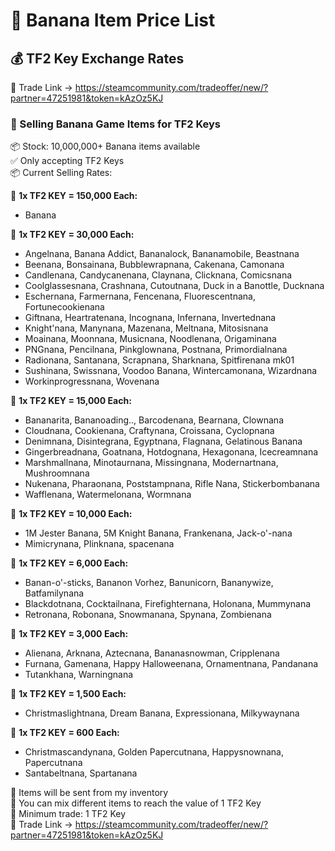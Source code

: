 # 🎯 Banana Item Price List  
## 💰 TF2 Key Exchange Rates

🔗 Trade Link → https://steamcommunity.com/tradeoffer/new/?partner=47251981&token=kAzOz5KJ

### 🎯 Selling Banana Game Items for TF2 Keys  
📦 Stock: 10,000,000+ Banana items available  
✅ Only accepting TF2 Keys  
📦 Current Selling Rates:

🔸 **1x TF2 KEY = 150,000 Each:**  
- Banana

🔸 **1x TF2 KEY = 30,000 Each:**  
- Angelnana, Banana Addict, Bananalock, Bananamobile, Beastnana  
- Beenana, Bonsainana, Bubblewrapnana, Cakenana, Camonana  
- Candlenana, Candycanenana, Claynana, Clicknana, Comicsnana  
- Coolglassesnana, Crashnana, Cutoutnana, Duck in a Banottle, Ducknana  
- Eschernana, Farmernana, Fencenana, Fluorescentnana, Fortunecookienana  
- Giftnana, Heartratenana, Incognana, Infernana, Invertednana  
- Knight'nana, Manynana, Mazenana, Meltnana, Mitosisnana  
- Moainana, Moonnana, Musicnana, Noodlenana, Origaminana  
- PNGnana, Pencilnana, Pinkglownana, Postnana, Primordialnana  
- Radionana, Santanana, Scrapnana, Sharknana, Spitfirenana mk01  
- Sushinana, Swissnana, Voodoo Banana, Wintercamonana, Wizardnana  
- Workinprogressnana, Wovenana

🔸 **1x TF2 KEY = 15,000 Each:**  
- Bananarita, Bananoading.., Barcodenana, Bearnana, Clownana  
- Cloudnana, Cookienana, Craftynana, Croissana, Cyclopnana  
- Denimnana, Disintegrana, Egyptnana, Flagnana, Gelatinous Banana  
- Gingerbreadnana, Goatnana, Hotdognana, Hexagonana, Icecreamnana  
- Marshmallnana, Minotaurnana, Missingnana, Modernartnana, Mushroomnana  
- Nukenana, Pharaonana, Poststampnana, Rifle Nana, Stickerbombanana  
- Wafflenana, Watermelonana, Wormnana

🔸 **1x TF2 KEY = 10,000 Each:**  
- 1M Jester Banana, 5M Knight Banana, Frankenana, Jack-o'-nana  
- Mimicrynana, Plinknana, spacenana

🔸 **1x TF2 KEY = 6,000 Each:**  
- Banan-o'-sticks, Bananon Vorhez, Banunicorn, Bananywize, Batfamilynana  
- Blackdotnana, Cocktailnana, Firefighternana, Holonana, Mummynana  
- Retronana, Robonana, Snowmanana, Spynana, Zombienana

🔸 **1x TF2 KEY = 3,000 Each:**  
- Alienana, Arknana, Aztecnana, Bananasnowman, Cripplenana  
- Furnana, Gamenana, Happy Halloweenana, Ornamentnana, Pandanana  
- Tutankhana, Warningnana

🔸 **1x TF2 KEY = 1,500 Each:**  
- Christmaslightnana, Dream Banana, Expressionana, Milkywaynana

🔸 **1x TF2 KEY = 600 Each:**  
- Christmascandynana, Golden Papercutnana, Happysnownana, Papercutnana  
- Santabeltnana, Spartanana

💼 Items will be sent from my inventory  
📌 You can mix different items to reach the value of 1 TF2 Key  
📌 Minimum trade: 1 TF2 Key  
🔗 Trade Link → https://steamcommunity.com/tradeoffer/new/?partner=47251981&token=kAzOz5KJ

